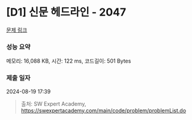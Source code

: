 # [D1] 신문 헤드라인 - 2047 

[문제 링크](https://swexpertacademy.com/main/code/problem/problemDetail.do?contestProbId=AV5QKsLaAy0DFAUq) 

### 성능 요약

메모리: 16,088 KB, 시간: 122 ms, 코드길이: 501 Bytes

### 제출 일자

2024-08-19 17:39



> 출처: SW Expert Academy, https://swexpertacademy.com/main/code/problem/problemList.do